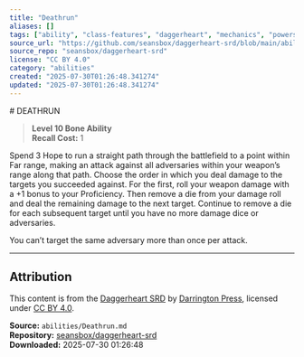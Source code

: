 ```yaml
---
title: "Deathrun"
aliases: []
tags: ["ability", "class-features", "daggerheart", "mechanics", "powers", "reference", "srd", "ttrpg"]
source_url: "https://github.com/seansbox/daggerheart-srd/blob/main/abilities/Deathrun.md"
source_repo: "seansbox/daggerheart-srd"
license: "CC BY 4.0"
category: "abilities"
created: "2025-07-30T01:26:48.341274"
updated: "2025-07-30T01:26:48.341274"
---
```


﻿# DEATHRUN

> **Level 10 Bone Ability**  
> **Recall Cost:** 1

Spend 3 Hope to run a straight path through the battlefield to a point within Far range, making an attack against all adversaries within your weapon’s range along that path. Choose the order in which you deal damage to the targets you succeeded against. For the first, roll your weapon damage with a +1 bonus to your Proficiency. Then remove a die from your damage roll and deal the remaining damage to the next target. Continue to remove a die for each subsequent target until you have no more damage dice or adversaries.

You can’t target the same adversary more than once per attack.

---

## Attribution

This content is from the [Daggerheart SRD](https://github.com/seansbox/daggerheart-srd/blob/main/abilities/Deathrun.md) by [Darrington Press](https://darringtonpress.com/), licensed under [CC BY 4.0](https://creativecommons.org/licenses/by/4.0/).

**Source:** `abilities/Deathrun.md`  
**Repository:** [seansbox/daggerheart-srd](https://github.com/seansbox/daggerheart-srd)  
**Downloaded:** 2025-07-30 01:26:48

